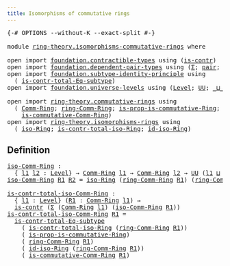 ```yaml
---
title: Isomorphisms of commutative rings
---
```


<pre class="Agda"><a id="59" class="Symbol">{-#</a> <a id="63" class="Keyword">OPTIONS</a> <a id="71" class="Pragma">--without-K</a> <a id="83" class="Pragma">--exact-split</a> <a id="97" class="Symbol">#-}</a>

<a id="102" class="Keyword">module</a> <a id="109" href="ring-theory.isomorphisms-commutative-rings.html" class="Module">ring-theory.isomorphisms-commutative-rings</a> <a id="152" class="Keyword">where</a>

<a id="159" class="Keyword">open</a> <a id="164" class="Keyword">import</a> <a id="171" href="foundation.contractible-types.html" class="Module">foundation.contractible-types</a> <a id="201" class="Keyword">using</a> <a id="207" class="Symbol">(</a><a id="208" href="foundation-core.contractible-types.html#925" class="Function">is-contr</a><a id="216" class="Symbol">)</a>
<a id="218" class="Keyword">open</a> <a id="223" class="Keyword">import</a> <a id="230" href="foundation.dependent-pair-types.html" class="Module">foundation.dependent-pair-types</a> <a id="262" class="Keyword">using</a> <a id="268" class="Symbol">(</a><a id="269" href="foundation-core.dependent-pair-types.html#502" class="Record">Σ</a><a id="270" class="Symbol">;</a> <a id="272" href="foundation-core.dependent-pair-types.html#575" class="InductiveConstructor">pair</a><a id="276" class="Symbol">;</a> <a id="278" href="foundation-core.dependent-pair-types.html#592" class="Field">pr1</a><a id="281" class="Symbol">;</a> <a id="283" href="foundation-core.dependent-pair-types.html#604" class="Field">pr2</a><a id="286" class="Symbol">)</a>
<a id="288" class="Keyword">open</a> <a id="293" class="Keyword">import</a> <a id="300" href="foundation.subtype-identity-principle.html" class="Module">foundation.subtype-identity-principle</a> <a id="338" class="Keyword">using</a>
  <a id="346" class="Symbol">(</a> <a id="348" href="foundation-core.subtype-identity-principle.html#1572" class="Function">is-contr-total-Eq-subtype</a><a id="373" class="Symbol">)</a>
<a id="375" class="Keyword">open</a> <a id="380" class="Keyword">import</a> <a id="387" href="foundation.universe-levels.html" class="Module">foundation.universe-levels</a> <a id="414" class="Keyword">using</a> <a id="420" class="Symbol">(</a><a id="421" href="Agda.Primitive.html#597" class="Postulate">Level</a><a id="426" class="Symbol">;</a> <a id="428" href="foundation-core.universe-levels.html#222" class="Primitive">UU</a><a id="430" class="Symbol">;</a> <a id="432" href="Agda.Primitive.html#810" class="Primitive Operator">_⊔_</a><a id="435" class="Symbol">)</a>

<a id="438" class="Keyword">open</a> <a id="443" class="Keyword">import</a> <a id="450" href="ring-theory.commutative-rings.html" class="Module">ring-theory.commutative-rings</a> <a id="480" class="Keyword">using</a>
  <a id="488" class="Symbol">(</a> <a id="490" href="ring-theory.commutative-rings.html#1035" class="Function">Comm-Ring</a><a id="499" class="Symbol">;</a> <a id="501" href="ring-theory.commutative-rings.html#1176" class="Function">ring-Comm-Ring</a><a id="515" class="Symbol">;</a> <a id="517" href="ring-theory.commutative-rings.html#793" class="Function">is-prop-is-commutative-Ring</a><a id="544" class="Symbol">;</a>
    <a id="550" href="ring-theory.commutative-rings.html#1228" class="Function">is-commutative-Comm-Ring</a><a id="574" class="Symbol">)</a>
<a id="576" class="Keyword">open</a> <a id="581" class="Keyword">import</a> <a id="588" href="ring-theory.isomorphisms-rings.html" class="Module">ring-theory.isomorphisms-rings</a> <a id="619" class="Keyword">using</a>
  <a id="627" class="Symbol">(</a> <a id="629" href="ring-theory.isomorphisms-rings.html#5886" class="Function">iso-Ring</a><a id="637" class="Symbol">;</a> <a id="639" href="ring-theory.isomorphisms-rings.html#14427" class="Function">is-contr-total-iso-Ring</a><a id="662" class="Symbol">;</a> <a id="664" href="ring-theory.isomorphisms-rings.html#6837" class="Function">id-iso-Ring</a><a id="675" class="Symbol">)</a>
</pre>
## Definition

<pre class="Agda"><a id="iso-Comm-Ring"></a><a id="705" href="ring-theory.isomorphisms-commutative-rings.html#705" class="Function">iso-Comm-Ring</a> <a id="719" class="Symbol">:</a>
  <a id="723" class="Symbol">{</a> <a id="725" href="ring-theory.isomorphisms-commutative-rings.html#725" class="Bound">l1</a> <a id="728" href="ring-theory.isomorphisms-commutative-rings.html#728" class="Bound">l2</a> <a id="731" class="Symbol">:</a> <a id="733" href="Agda.Primitive.html#597" class="Postulate">Level</a><a id="738" class="Symbol">}</a> <a id="740" class="Symbol">→</a> <a id="742" href="ring-theory.commutative-rings.html#1035" class="Function">Comm-Ring</a> <a id="752" href="ring-theory.isomorphisms-commutative-rings.html#725" class="Bound">l1</a> <a id="755" class="Symbol">→</a> <a id="757" href="ring-theory.commutative-rings.html#1035" class="Function">Comm-Ring</a> <a id="767" href="ring-theory.isomorphisms-commutative-rings.html#728" class="Bound">l2</a> <a id="770" class="Symbol">→</a> <a id="772" href="foundation-core.universe-levels.html#222" class="Primitive">UU</a> <a id="775" class="Symbol">(</a><a id="776" href="ring-theory.isomorphisms-commutative-rings.html#725" class="Bound">l1</a> <a id="779" href="Agda.Primitive.html#810" class="Primitive Operator">⊔</a> <a id="781" href="ring-theory.isomorphisms-commutative-rings.html#728" class="Bound">l2</a><a id="783" class="Symbol">)</a>
<a id="785" href="ring-theory.isomorphisms-commutative-rings.html#705" class="Function">iso-Comm-Ring</a> <a id="799" href="ring-theory.isomorphisms-commutative-rings.html#799" class="Bound">R1</a> <a id="802" href="ring-theory.isomorphisms-commutative-rings.html#802" class="Bound">R2</a> <a id="805" class="Symbol">=</a> <a id="807" href="ring-theory.isomorphisms-rings.html#5886" class="Function">iso-Ring</a> <a id="816" class="Symbol">(</a><a id="817" href="ring-theory.commutative-rings.html#1176" class="Function">ring-Comm-Ring</a> <a id="832" href="ring-theory.isomorphisms-commutative-rings.html#799" class="Bound">R1</a><a id="834" class="Symbol">)</a> <a id="836" class="Symbol">(</a><a id="837" href="ring-theory.commutative-rings.html#1176" class="Function">ring-Comm-Ring</a> <a id="852" href="ring-theory.isomorphisms-commutative-rings.html#802" class="Bound">R2</a><a id="854" class="Symbol">)</a>

<a id="is-contr-total-iso-Comm-Ring"></a><a id="857" href="ring-theory.isomorphisms-commutative-rings.html#857" class="Function">is-contr-total-iso-Comm-Ring</a> <a id="886" class="Symbol">:</a>
  <a id="890" class="Symbol">{</a> <a id="892" href="ring-theory.isomorphisms-commutative-rings.html#892" class="Bound">l1</a> <a id="895" class="Symbol">:</a> <a id="897" href="Agda.Primitive.html#597" class="Postulate">Level</a><a id="902" class="Symbol">}</a> <a id="904" class="Symbol">(</a><a id="905" href="ring-theory.isomorphisms-commutative-rings.html#905" class="Bound">R1</a> <a id="908" class="Symbol">:</a> <a id="910" href="ring-theory.commutative-rings.html#1035" class="Function">Comm-Ring</a> <a id="920" href="ring-theory.isomorphisms-commutative-rings.html#892" class="Bound">l1</a><a id="922" class="Symbol">)</a> <a id="924" class="Symbol">→</a>
  <a id="928" href="foundation-core.contractible-types.html#925" class="Function">is-contr</a> <a id="937" class="Symbol">(</a><a id="938" href="foundation-core.dependent-pair-types.html#502" class="Record">Σ</a> <a id="940" class="Symbol">(</a><a id="941" href="ring-theory.commutative-rings.html#1035" class="Function">Comm-Ring</a> <a id="951" href="ring-theory.isomorphisms-commutative-rings.html#892" class="Bound">l1</a><a id="953" class="Symbol">)</a> <a id="955" class="Symbol">(</a><a id="956" href="ring-theory.isomorphisms-commutative-rings.html#705" class="Function">iso-Comm-Ring</a> <a id="970" href="ring-theory.isomorphisms-commutative-rings.html#905" class="Bound">R1</a><a id="972" class="Symbol">))</a>
<a id="975" href="ring-theory.isomorphisms-commutative-rings.html#857" class="Function">is-contr-total-iso-Comm-Ring</a> <a id="1004" href="ring-theory.isomorphisms-commutative-rings.html#1004" class="Bound">R1</a> <a id="1007" class="Symbol">=</a>
  <a id="1011" href="foundation-core.subtype-identity-principle.html#1572" class="Function">is-contr-total-Eq-subtype</a>
    <a id="1041" class="Symbol">(</a> <a id="1043" href="ring-theory.isomorphisms-rings.html#14427" class="Function">is-contr-total-iso-Ring</a> <a id="1067" class="Symbol">(</a><a id="1068" href="ring-theory.commutative-rings.html#1176" class="Function">ring-Comm-Ring</a> <a id="1083" href="ring-theory.isomorphisms-commutative-rings.html#1004" class="Bound">R1</a><a id="1085" class="Symbol">))</a>
    <a id="1092" class="Symbol">(</a> <a id="1094" href="ring-theory.commutative-rings.html#793" class="Function">is-prop-is-commutative-Ring</a><a id="1121" class="Symbol">)</a>
    <a id="1127" class="Symbol">(</a> <a id="1129" href="ring-theory.commutative-rings.html#1176" class="Function">ring-Comm-Ring</a> <a id="1144" href="ring-theory.isomorphisms-commutative-rings.html#1004" class="Bound">R1</a><a id="1146" class="Symbol">)</a>
    <a id="1152" class="Symbol">(</a> <a id="1154" href="ring-theory.isomorphisms-rings.html#6837" class="Function">id-iso-Ring</a> <a id="1166" class="Symbol">(</a><a id="1167" href="ring-theory.commutative-rings.html#1176" class="Function">ring-Comm-Ring</a> <a id="1182" href="ring-theory.isomorphisms-commutative-rings.html#1004" class="Bound">R1</a><a id="1184" class="Symbol">))</a>
    <a id="1191" class="Symbol">(</a> <a id="1193" href="ring-theory.commutative-rings.html#1228" class="Function">is-commutative-Comm-Ring</a> <a id="1218" href="ring-theory.isomorphisms-commutative-rings.html#1004" class="Bound">R1</a><a id="1220" class="Symbol">)</a>
</pre>